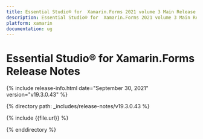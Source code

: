 ```yaml
---
title: Essential Studio® for  Xamarin.Forms 2021 volume 3 Main Release Notes  
description: Essential Studio® for  Xamarin.Forms 2021 volume 3 Main Release Notes  
platform: xamarin
documentation: ug
---
```


# Essential Studio® for  Xamarin.Forms  Release Notes  

{% include release-info.html date="September 30, 2021"  version="v19.3.0.43" %} 


{% directory path: _includes/release-notes/v19.3.0.43 %}

{% include {{file.url}} %}

{% enddirectory %}